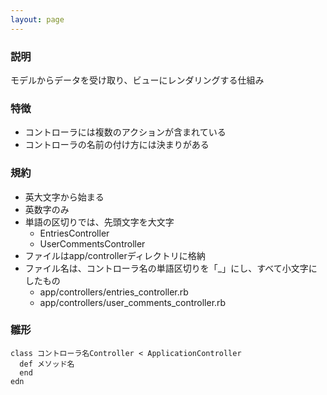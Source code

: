 ```yaml
---
layout: page
---
```

### 説明
モデルからデータを受け取り、ビューにレンダリングする仕組み

### 特徴
* コントローラには複数のアクションが含まれている
* コントローラの名前の付け方には決まりがある

### 規約
* 英大文字から始まる
* 英数字のみ
* 単語の区切りでは、先頭文字を大文字
  * EntriesController
  * UserCommentsController
* ファイルはapp/controllerディレクトリに格納
* ファイル名は、コントローラ名の単語区切りを「_」にし、すべて小文字にしたもの
  * app/controllers/entries_controller.rb
  * app/controllers/user_comments_controller.rb

### 雛形
    class コントローラ名Controller < ApplicationController
      def メソッド名
      end
    edn